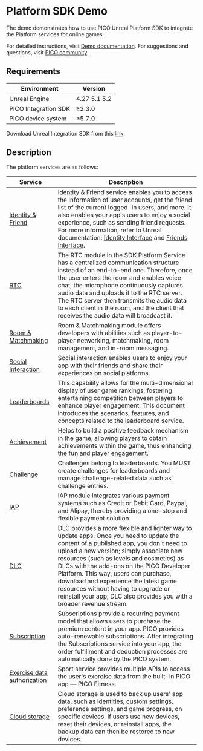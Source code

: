 # Platform SDK Demo

The demo demonstrates how to use PICO Unreal Platform SDK to integrate the Platform services for online games.

For detailed instructions, visit [Demo documentation](https://developer-cn.pico-interactive.com/en/document/unreal/identity-and-friend-demo/). For suggestions and questions, visit [PICO community](https://developer-cn.pico-interactive.com/community/?cate=4).

## Requirements

| Environment          | Version             |
|----------------------|---------------------|
| Unreal Engine        |    4.27 5.1 5.2     |
| PICO Integration SDK | &ge;2.3.0           |
| PICO device system     | &ge;5.7.0    |


Download Unreal Integration SDK from this [link](https://developer-cn.pico-interactive.com/sdk?deviceId=1&platformId=2&itemId=13).

## Description

The platform services are as follows:


| Service              | Description                 |
|---------------------|----------------------|
| [Identity & Friend](https://developer-cn.pico-interactive.com/en/document/unreal/identity-and-friend/)         | Identity & Friend service enables you to access the information of user accounts, get the friend list of the current logged-in users, and more. It also enables your app's users to enjoy a social experience, such as sending friend requests. For more information, refer to Unreal documentation: [Identity Interface](https://docs.unrealengine.com/4.27/en-US/ProgrammingAndScripting/Online/IdentityInterface/) and [Friends Interface](https://docs.unrealengine.com/4.27/en-US/ProgrammingAndScripting/Online/FriendsInterface/).     |
| [RTC](https://developer-cn.pico-interactive.com/en/document/unreal/rtc/)                 |The RTC module in the SDK Platform Service has a centralized communication structure instead of an end-to-end one. Therefore, once the user enters the room and enables voice chat, the microphone continuously captures audio data and uploads it to the RTC server. The RTC server then transmits the audio data to each client in the room, and the client that receives the audio data will broadcast it.      |
| [Room & Matchmaking](https://developer-cn.pico-interactive.com/en/document/unreal/matchmaking/)            |          Room & Matchmaking module offers developers with abilities such as player-to-player networking, matchmaking, room management, and in-room messaging.     |
|  [Social Interaction](https://developer-cn.pico-interactive.com/en/document/unreal/interaction/)                               | Social interaction enables users to enjoy your app with their friends and share their experiences on social platforms.  |
| [Leaderboards](https://developer-cn.pico-interactive.com/en/document/unreal/leaderboard/)                                          | This capability allows for the multi-dimensional display of user game rankings, fostering entertaining competition between players to enhance player engagement. This document introduces the scenarios, features, and concepts related to the leaderboard service.       |
| [Achievement](https://developer-cn.pico-interactive.com/en/document/unreal/achievements/) | Helps to build a positive feedback mechanism in the game, allowing players to obtain achievements within the game, thus enhancing the fun and player engagement. |
|  [Challenge](https://developer-cn.pico-interactive.com/en/document/unreal/challenges/)                             | Challenges belong to leaderboards. You MUST create challenges for leaderboards and manage challenge-related data such as challenge entries.    |
|  [IAP](https://developer-cn.pico-interactive.com/en/document/unreal/in-app-purchase/)     | IAP module integrates various payment systems such as Credit or Debit Card, Paypal, and Alipay, thereby providing a one-stop and flexible payment solution.|
| [DLC](https://developer-cn.pico-interactive.com/en/document/unreal/downloadable-content/)      | DLC provides a more flexible and lighter way to update apps. Once you need to update the content of a published app, you don't need to upload a new version; simply associate new resources (such as levels and cosmetics) as DLCs with the add-ons on the PICO Developer Platform. This way, users can purchase, download and experience the latest game resources without having to upgrade or reinstall your app; DLC also provides you with a broader revenue stream.              |
|  [Subscription](https://developer-cn.pico-interactive.com/document/unreal/subscription/)          | Subscriptions provide a recurring payment model that allows users to purchase the premium content in your app. PICO provides auto-renewable subscriptions. After integrating the Subscriptions service into your app, the order fulfillment and deduction processes are automatically done by the PICO system. |
| [Exercise data authorization](https://developer-cn.pico-interactive.com/en/document/unreal/exercise-data-authorization/)        | Sport service provides multiple APIs to access the user's exercise data from the built-in PICO app — PICO Fitness.         |
|  [Cloud storage](https://developer-cn.pico-interactive.com/en/document/unreal/cloud-storage/)   | Cloud storage is used to back up users' app data, such as identities, custom settings, preference settings, and game progress, on specific devices. If users use new devices, reset their devices, or reinstall apps, the backup data can then be restored to new devices.    |